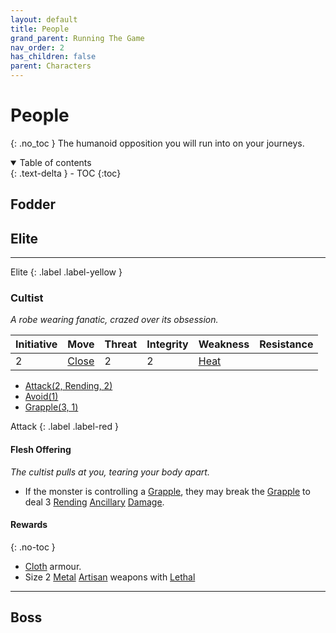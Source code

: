 ```yaml
---
layout: default
title: People
grand_parent: Running The Game
nav_order: 2
has_children: false
parent: Characters
---
```

# People
{: .no_toc }
The humanoid opposition you will run into on your journeys.

<details open markdown="block">
  <summary>
    Table of contents
  </summary>
  {: .text-delta }
- TOC
{:toc}
</details>

## Fodder

## Elite

---
Elite
{: .label .label-yellow }
### Cultist
*A robe wearing fanatic, crazed over its obsession.*

| Initiative | Move                          | Threat | Integrity | Weakness                  | Resistance |
| ---------- | ----------------------------- | ------ | --------- | ------------------------- | ---------- |
| 2          | [Close](../Movement#Close) | 2      | 2         | [Heat](../Injury#Heat) |            |

* [Attack(2, Rending, 2)](../Character-Actions#Attack(X,%20TYPE,%20DAMAGE))
* [Avoid(1)](../Character-Actions#Avoid(X))
* [Grapple(3, 1)](../Character-Actions#Grapple(X,%20OPPOSED))

Attack
{: .label .label-red }
#### Flesh Offering
*The cultist pulls at you, tearing your body apart.*
* If the monster is controlling a [Grapple](Special-Combat-Actions#Grapple), they may break the [Grapple](Special-Combat-Actions#Grapple) to deal 3 [Rending](Injury#Rending) [Ancillary](Injury#Ancillary) [Damage](Terminology#Damage).

#### Rewards
{: .no-toc }
* [Cloth](../Example-Armour#Cloth) armour.
* Size 2 [Metal](../Metal) [Artisan](../Designing-Weapons#Artisan) weapons with [Lethal](../Weapon-Traits#Lethal)
---

## Boss
